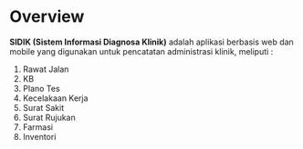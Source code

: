 # Overview

<b>SIDIK (Sistem Informasi Diagnosa Klinik)</b> adalah aplikasi berbasis web dan mobile yang digunakan untuk pencatatan administrasi klinik, meliputi :
1. Rawat Jalan
2. KB
3. Plano Tes
4. Kecelakaan Kerja
5. Surat Sakit
6. Surat Rujukan
7. Farmasi
8. Inventori